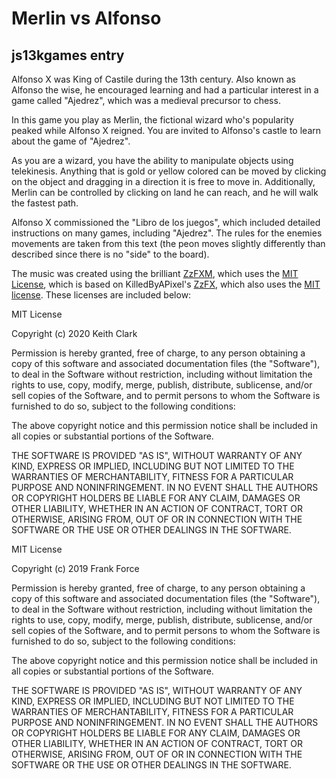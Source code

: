 # Merlin vs Alfonso
## js13kgames entry

Alfonso X was King of Castile during the 13th century. Also known as Alfonso the wise, he encouraged learning and had a particular interest in a game called "Ajedrez", which was a medieval precursor to chess.

In this game you play as Merlin, the fictional wizard who's popularity peaked while Alfonso X reigned. You are invited to Alfonso's castle to learn about the game of "Ajedrez".

As you are a wizard, you have the ability to manipulate objects using telekinesis. Anything that is gold or yellow colored can be moved by clicking on the object and dragging in a direction it is free to move in. Additionally, Merlin can be controlled by clicking on land he can reach, and he will walk the fastest path.

Alfonso X commissioned the "Libro de los juegos", which included detailed instructions on many games, including "Ajedrez". The rules for the enemies movements are taken from this text (the peon moves slightly differently than described since there is no "side" to the board).

The music was created using the brilliant [ZzFXM](https://github.com/keithclark/ZzFXM), which uses the [MIT License](https://github.com/keithclark/ZzFXM/blob/master/LICENSE), which is based on KilledByAPixel's [ZzFX](https://github.com/KilledByAPixel/ZzFX), which also uses the [MIT license](https://github.com/KilledByAPixel/ZzFX/blob/master/LICENSE). These licenses are included below:

MIT License

Copyright (c) 2020 Keith Clark

Permission is hereby granted, free of charge, to any person obtaining a copy
of this software and associated documentation files (the "Software"), to deal
in the Software without restriction, including without limitation the rights
to use, copy, modify, merge, publish, distribute, sublicense, and/or sell
copies of the Software, and to permit persons to whom the Software is
furnished to do so, subject to the following conditions:

The above copyright notice and this permission notice shall be included in all
copies or substantial portions of the Software.

THE SOFTWARE IS PROVIDED "AS IS", WITHOUT WARRANTY OF ANY KIND, EXPRESS OR
IMPLIED, INCLUDING BUT NOT LIMITED TO THE WARRANTIES OF MERCHANTABILITY,
FITNESS FOR A PARTICULAR PURPOSE AND NONINFRINGEMENT. IN NO EVENT SHALL THE
AUTHORS OR COPYRIGHT HOLDERS BE LIABLE FOR ANY CLAIM, DAMAGES OR OTHER
LIABILITY, WHETHER IN AN ACTION OF CONTRACT, TORT OR OTHERWISE, ARISING FROM,
OUT OF OR IN CONNECTION WITH THE SOFTWARE OR THE USE OR OTHER DEALINGS IN THE
SOFTWARE.

MIT License

Copyright (c) 2019 Frank Force

Permission is hereby granted, free of charge, to any person obtaining a copy
of this software and associated documentation files (the "Software"), to deal
in the Software without restriction, including without limitation the rights
to use, copy, modify, merge, publish, distribute, sublicense, and/or sell
copies of the Software, and to permit persons to whom the Software is
furnished to do so, subject to the following conditions:

The above copyright notice and this permission notice shall be included in all
copies or substantial portions of the Software.

THE SOFTWARE IS PROVIDED "AS IS", WITHOUT WARRANTY OF ANY KIND, EXPRESS OR
IMPLIED, INCLUDING BUT NOT LIMITED TO THE WARRANTIES OF MERCHANTABILITY,
FITNESS FOR A PARTICULAR PURPOSE AND NONINFRINGEMENT. IN NO EVENT SHALL THE
AUTHORS OR COPYRIGHT HOLDERS BE LIABLE FOR ANY CLAIM, DAMAGES OR OTHER
LIABILITY, WHETHER IN AN ACTION OF CONTRACT, TORT OR OTHERWISE, ARISING FROM,
OUT OF OR IN CONNECTION WITH THE SOFTWARE OR THE USE OR OTHER DEALINGS IN THE
SOFTWARE.